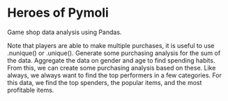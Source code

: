 # Heroes of Pymoli

Game shop data analysis using Pandas.

Note that players are able to make multiple purchases, it is useful to use .nunique() or .unique(). Generate some purchasing analysis for the sum of the data. Aggregate the data on gender and age to find spending habits. From this, we can create some purchasing analysis based on these. Like always, we always want to find the top performers in a few categories. For this data, we find the top spenders, the popular items, and the most profitable items.
